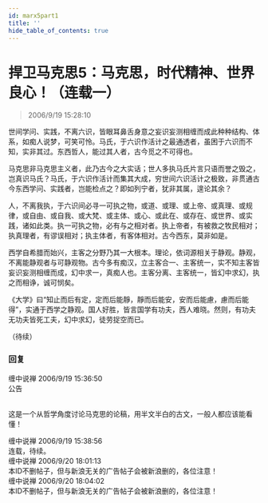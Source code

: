 ```yaml
---
id: marx5part1 
title: ''
hide_table_of_contents: true
---
```


# 捍卫马克思5：马克思，时代精神、世界良心！（连载一）

> 2006/9/19 15:28:10

世间学问、实践，不离六识，皆眼耳鼻舌身意之妄识妄测相缠而成此种种结构、体系，如痴人说梦，可笑可怜。马氏，于六识作活计之最通透者，虽困于六识而不知，实非其过。东西哲人，能过其人者，古今觅之不可得也。
 
马克思非马克思主义者，此乃古今之大实话；世人多执马氏片言只语而誉之毁之，岂真识马氏？马氏，于六识作活计而集其大成，穷世间六识活计之极致，非贯通古今东西学问、实践者，岂能检点之？即如列宁者，犹非其属，遑论其余？
 
人，不离我执，于六识间必寻一可执之物，或道、或理、或上帝、或真理、或规律，或自由、或自我、或大梵、或主体、或心、或此在、或存在、或世界、或实践，诸如此类。执一可执之物，必有与之相对者。执上帝者，有被救之牧民相对；执真理者，有谬误相对；执主体者，有客体相对。古今西东，莫非如是。
 
西学自希腊而始兴，主客之分野乃其一大根本。理论，依词源相关于静观。静观，不离能静观者与可静观物。古今多有痴汉，立主客合一、主客统一，实不知主客皆妄识妄测相缠而成，幻中求一，真痴人也。主客分离、主客统一，皆幻中求幻，执之而相诤，诚可悯矣。
 
《大学》曰“知止而后有定，定而后能靜，靜而后能安，安而后能慮，慮而后能得”，实通于西学之静观。国人好胜，皆言国学有功夫，西人难晓。然则，有功夫无功夫皆死工夫，幻中求幻，徒劳捉空而已。

（待续）

### 回复

<div class='blog-comment'>
<span style={{color: 'red', fontWeight: 'bold'}}>缠中说禅</span> 2006/9/19 15:36:50<br/>
公告<br/><br/>

这是一个从哲学角度讨论马克思的论稿，用半文半白的古文，一般人都应该能看懂！
</div>

<div class='blog-comment'>
<span style={{color: 'red', fontWeight: 'bold'}}>缠中说禅</span>  2006/9/19 15:38:56<br/>
连载，待续。
</div>

<div class='blog-comment'>
<span style={{color: 'red', fontWeight: 'bold'}}>缠中说禅</span> 2006/9/20 18:01:13<br/>
本ID不删帖子，但与新浪无关的广告帖子会被新浪删的，各位注意！
</div>

<div class='blog-comment'>
<span style={{color: 'red', fontWeight: 'bold'}}>缠中说禅</span> 2006/9/20 18:04:02<br/>
本ID不删帖子，但与新浪无关的广告帖子会被新浪删的，各位注意！
</div>